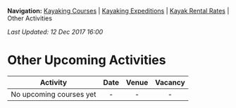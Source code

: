 **Navigation:** [Kayaking Courses](index) &#124; [Kayaking Expeditions](expedition) &#124; [Kayak Rental Rates](rental) &#124; Other Activities

_Last Updated: 12 Dec 2017 16:00_
# Other Upcoming Activities

Activity | Date | Venue | Vacancy
:---:|:---:|:---:|:---:
No upcoming courses yet|-|-|-

